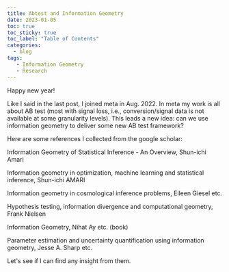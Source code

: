 ```yaml
---
title: Abtest and Information Geometry
date: 2023-01-05
toc: true
toc_sticky: true
toc_label: "Table of Contents"
categories:
  - blog
tags:
   - Information Geometry
   - Research
---
```


Happy new year!

Like I said in the last post, I joined meta in Aug. 2022. In meta my work is all about AB test (most with signal loss, i.e., conversion/signal data is not available at some granularity levels). This leads a new idea: can we use information geometry to deliver some new AB test framework?

Here are some references I collected from the google scholar:

Information Geometry of Statistical Inference \- An Overview, Shun-ichi Amari

Information geometry in optimization, machine learning and statistical inference, Shun-ichi AMARI

Information geometry in cosmological inference problems, Eileen Giesel etc.

Hypothesis testing, information divergence and computational geometry, Frank Nielsen

Information Geometry, Nihat Ay etc. (book)

Parameter estimation and uncertainty quantification using information geometry, Jesse A. Sharp etc.


Let's see if I can find any insight from them.